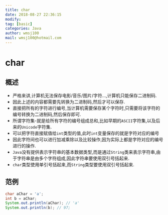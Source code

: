 ```yaml
---
title: char
date: 2018-08-27 22:36:15
modify:
tag: [basic]
categories: Java
author: wmsj100
mail: wmsj100@hotmail.com
---
```


# char

## 概述

- 严格来讲,计算机无法保存电影/音乐/图片/字符...,计算机只能保存二进制码.
- 因此上述的内容都需要先转换为二进制码,然后才可以保存.
- 直接把所有的字符进行编号,当计算机需要保存某个字符时,只需要将该字符的编号转换为二进制码,然后保存即可.
- 所谓字符集-就是给所有字符的编号组成总和,比如早期的`ASCII`字符集,以及后来的`Unicode`字符集.
- 可以把字符直接赋值给`int`类型的值,此时`int`变量保存的就是字符对应的编号
- 因此字符间也可以进行加减乘除以及比较操作,因为实际上都是字符对应的编号进行的操作.
- `Java`没有提供表示字符串的基本数据类型,而是通过`String`类来表示字符串,由于字符串是由多个字符组成,因此字符串要使用双引号括起来.
- `char`类型使用单引号括起来,而`String`类型要使用双引号括起来.

## 范例

```java
char aChar = 'a';
int b = aChar;
System.out.println(aChar); // 'a'
System.out.println(b); // 97;
```
